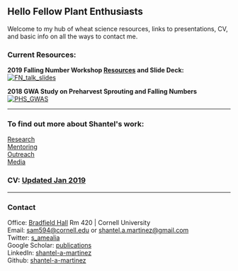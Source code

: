 ## Hello Fellow Plant Enthusiasts

Welcome to my hub of wheat science resources, links to presentations, CV, and basic info on all the ways to contact me.  

### Current Resources:  
**2019 Falling Number Workshop [Resources](https://github.com/shantel-martinez/FNWorkshop2019/blob/master/README.md) and Slide Deck:**
[![FN_talk_slides](https://github.com/shantel-martinez/Lab_Resources/blob/master/example_img/SMartinez%20FN%20Workshop%2001.30.2019.png?raw=true)](https://github.com/shantel-martinez/FNWorkshop2019/blob/master/SMartinez%20FN%20Workshop%2001.30.2019.pdf)  

**2018 GWA Study on Preharvest Sprouting and Falling Numbers**
[![PHS_GWAS](https://www.frontiersin.org/files/Articles/325955/fpls-09-00141-HTML/image_m/fpls-09-00141-g005.jpg)](https://www.frontiersin.org/articles/10.3389/fpls.2018.00141/full)  

---------

### To find out more about Shantel's work:  
[Research](./research.html)<br/>
[Mentoring](./mentoring.html)<br/>
[Outreach](./outreach.html)<br/>
[Media](./media.html)<br/>

### CV: [Updated Jan 2019](./CV.html)  

---------

### Contact   
Office: [Bradfield Hall](https://goo.gl/maps/Yfk3XHpH1wk) Rm 420 | Cornell University  
Email: [sam594@cornell.edu](mailto:sam594@cornell.edu) or [shantel.a.martinez@gmail.com](mailto:shantel.a.martinez@gmail.com)   
Twitter: [s_amealia](https://twitter.com/s_amealia)    
Google Scholar: [publications](https://scholar.google.com/citations?user=70kEKNsAAAAJ&hl=en&oi=ao)  
LinkedIn: [shantel-a-martinez](https://www.linkedin.com/in/shantel-a-martinez/)    
Github: [shantel-a-martinez](https://github.com/shantel-martinez?tab=repositories)  
